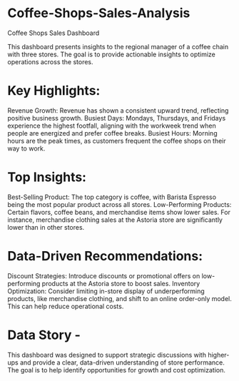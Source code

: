 # Coffee-Shops-Sales-Analysis
Coffee Shops Sales Dashboard

This dashboard presents insights to the regional manager of a coffee chain with three stores. The goal is to provide actionable insights to optimize operations across the stores.

# Key Highlights:
Revenue Growth: Revenue has shown a consistent upward trend, reflecting positive business growth.
Busiest Days: Mondays, Thursdays, and Fridays experience the highest footfall, aligning with the workweek trend when people are energized and prefer coffee breaks.
Busiest Hours: Morning hours are the peak times, as customers frequent the coffee shops on their way to work.

# Top Insights:
Best-Selling Product: The top category is coffee, with Barista Espresso being the most popular product across all stores.
Low-Performing Products: Certain flavors, coffee beans, and merchandise items show lower sales. For instance, merchandise clothing sales at the Astoria store are significantly lower than in other stores.

# Data-Driven Recommendations:
Discount Strategies: Introduce discounts or promotional offers on low-performing products at the Astoria store to boost sales.
Inventory Optimization: Consider limiting in-store display of underperforming products, like merchandise clothing, and shift to an online order-only model. This can help reduce operational costs.

# Data Story -
This dashboard was designed to support strategic discussions with higher-ups and provide a clear, data-driven understanding of store performance. The goal is to help identify opportunities for growth and cost optimization.
